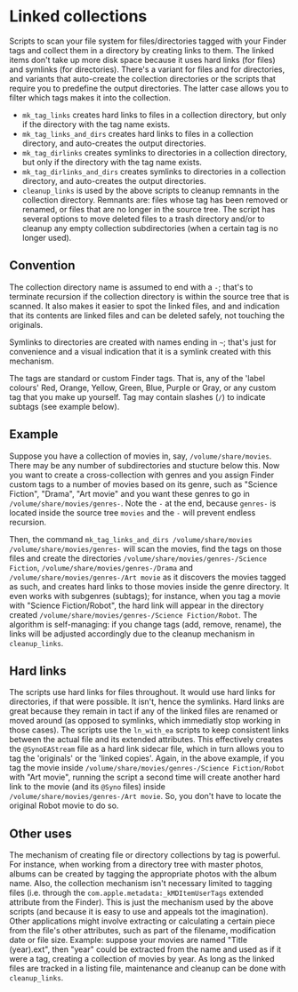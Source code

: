 # Linked collections

Scripts to scan your file system for files/directories tagged with your Finder tags and collect them in a directory by creating links to them.
The linked items don't take up more disk space because it uses hard links (for files) and symlinks (for directories). There's a variant for
files and for directories, and variants that auto-create the collection directories or the scripts that require you to predefine the output directories.
The latter case allows you to filter which tags makes it into the collection.

- `mk_tag_links` creates hard links to files in a collection directory, but only if the directory with the tag name exists.
- `mk_tag_links_and_dirs` creates hard links to files in a collection directory, and auto-creates the output directories.
- `mk_tag_dirlinks` creates symlinks to directories in a collection directory, but only if the directory with the tag name exists.
- `mk_tag_dirlinks_and_dirs` creates symlinks to directories in a collection directory, and auto-creates the output directories.
- `cleanup_links` is used by the above scripts to cleanup remnants in the collection directory. Remnants are: files whose tag has
been removed or renamed, or files that are no longer in the source tree. The script has several options to move deleted files to a trash
directory and/or to cleanup any empty collection subdirectories (when a certain tag is no longer used).

## Convention

The collection directory name is assumed to end with a `-`; that's to terminate recursion if the collection directory is within the source
tree that is scanned. It also makes it easier to spot the linked files, and and indication that its contents are linked files and can be
deleted safely, not touching the originals.

Symlinks to directories are created with names ending in `~`; that's just for convenience and a visual indication that it is a symlink
created with this mechanism.

The tags are standard or custom Finder tags. That is, any of the 'label colours' Red, Orange, Yellow, Green, Blue, Purple or Gray, or any custom
tag that you make up yourself. Tag may contain slashes (`/`) to indicate subtags (see example below).

## Example

Suppose you have a collection of movies in, say, `/volume/share/movies`. There may be any number of subdirectories and stucture below this. Now
you want to create a cross-collection with genres and you assign Finder custom tags to a number of movies based on its genre, such as "Science
Fiction", "Drama", "Art movie" and you want these genres to go in `/volume/share/movies/genres-`. Note the `-` at the end, because `genres-` is
located inside the source tree `movies` and the `-` will prevent endless recursion.

Then, the command `mk_tag_links_and_dirs /volume/share/movies /volume/share/movies/genres-` will scan the movies, find the tags on those files and create
the directories `/volume/share/movies/genres-/Science Fiction`, `/volume/share/movies/genres-/Drama` and `/volume/share/movies/genres-/Art movie`
as it discovers the movies tagged as such, and creates hard links to those movies inside the genre directory. It even works with subgenres
(subtags); for instance, when you tag a movie with "Science Fiction/Robot", the hard link will appear in the directory created `/volume/share/movies/genres-/Science Fiction/Robot`.
The algorithm is self-managing: if you change tags (add, remove, rename), the links will be adjusted accordingly due to the cleanup mechanism in `cleanup_links`.

## Hard links

The scripts use hard links for files throughout. It would use hard links for directories, if that were possible. It isn't, hence the symlinks. Hard links are great because they remain in tact if any of the linked files are renamed or moved around (as opposed to symlinks, which immediatly stop working in those
cases). The scripts use the `ln_with_ea` scripts to keep consistent links between the actual file and its extended attributes. This effectively creates the
`@SynoEAStream` file as a hard link sidecar file, which in turn allows you to tag the 'originals' or the 'linked copies'. Again, in the above example, if
you tag the movie inside `/volume/share/movies/genres-/Science Fiction/Robot` with "Art movie", running the script a second time will create another hard link to
the movie (and its `@Syno` files) inside `/volume/share/movies/genres-/Art movie`. So, you don't have to locate the original Robot movie to do so.

## Other uses

The mechanism of creating file or directory collections by tag is powerful. For instance, when working from a directory tree with master photos, albums can be
created by tagging the appropriate photos with the album name. Also, the collection mechanism isn't necessary limited to tagging files (i.e. through the
`com.apple.metadata:_kMDItemUserTags` extended attribute from the Finder). This is just the mechanism used by the above scripts (and because it is easy to use and appeals tot the imagination).
Other applications might involve extracting or calculating a certain piece from the file's other attributes, such as part of the filename, modification date
or file size. Example: suppose your movies are named "Title (year).ext", then "year" could be extracted from the name and used as if it were a tag, creating
a collection of movies by year. As long as the linked files are tracked in a listing file, maintenance and cleanup can be done with `cleanup_links`.

